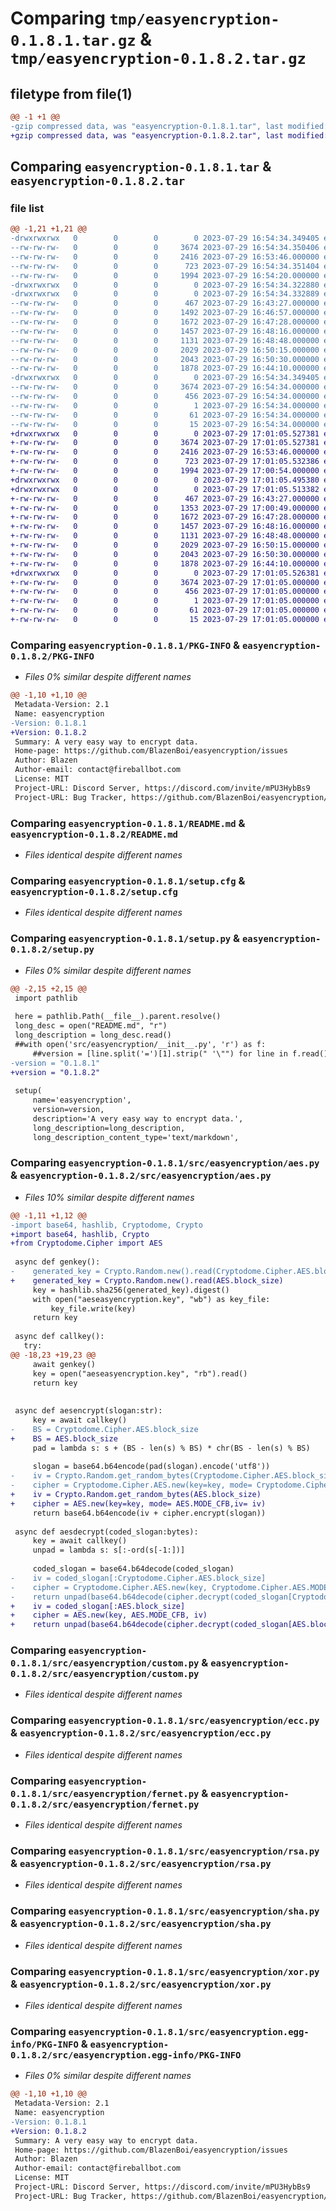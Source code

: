 # Comparing `tmp/easyencryption-0.1.8.1.tar.gz` & `tmp/easyencryption-0.1.8.2.tar.gz`

## filetype from file(1)

```diff
@@ -1 +1 @@
-gzip compressed data, was "easyencryption-0.1.8.1.tar", last modified: Sat Jul 29 16:54:34 2023, max compression
+gzip compressed data, was "easyencryption-0.1.8.2.tar", last modified: Sat Jul 29 17:01:05 2023, max compression
```

## Comparing `easyencryption-0.1.8.1.tar` & `easyencryption-0.1.8.2.tar`

### file list

```diff
@@ -1,21 +1,21 @@
-drwxrwxrwx   0        0        0        0 2023-07-29 16:54:34.349405 easyencryption-0.1.8.1/
--rw-rw-rw-   0        0        0     3674 2023-07-29 16:54:34.350406 easyencryption-0.1.8.1/PKG-INFO
--rw-rw-rw-   0        0        0     2416 2023-07-29 16:53:46.000000 easyencryption-0.1.8.1/README.md
--rw-rw-rw-   0        0        0      723 2023-07-29 16:54:34.351404 easyencryption-0.1.8.1/setup.cfg
--rw-rw-rw-   0        0        0     1994 2023-07-29 16:54:20.000000 easyencryption-0.1.8.1/setup.py
-drwxrwxrwx   0        0        0        0 2023-07-29 16:54:34.322880 easyencryption-0.1.8.1/src/
-drwxrwxrwx   0        0        0        0 2023-07-29 16:54:34.332889 easyencryption-0.1.8.1/src/easyencryption/
--rw-rw-rw-   0        0        0      467 2023-07-29 16:43:27.000000 easyencryption-0.1.8.1/src/easyencryption/__init__.py
--rw-rw-rw-   0        0        0     1492 2023-07-29 16:46:57.000000 easyencryption-0.1.8.1/src/easyencryption/aes.py
--rw-rw-rw-   0        0        0     1672 2023-07-29 16:47:28.000000 easyencryption-0.1.8.1/src/easyencryption/custom.py
--rw-rw-rw-   0        0        0     1457 2023-07-29 16:48:16.000000 easyencryption-0.1.8.1/src/easyencryption/ecc.py
--rw-rw-rw-   0        0        0     1131 2023-07-29 16:48:48.000000 easyencryption-0.1.8.1/src/easyencryption/fernet.py
--rw-rw-rw-   0        0        0     2029 2023-07-29 16:50:15.000000 easyencryption-0.1.8.1/src/easyencryption/rsa.py
--rw-rw-rw-   0        0        0     2043 2023-07-29 16:50:30.000000 easyencryption-0.1.8.1/src/easyencryption/sha.py
--rw-rw-rw-   0        0        0     1878 2023-07-29 16:44:10.000000 easyencryption-0.1.8.1/src/easyencryption/xor.py
-drwxrwxrwx   0        0        0        0 2023-07-29 16:54:34.349405 easyencryption-0.1.8.1/src/easyencryption.egg-info/
--rw-rw-rw-   0        0        0     3674 2023-07-29 16:54:34.000000 easyencryption-0.1.8.1/src/easyencryption.egg-info/PKG-INFO
--rw-rw-rw-   0        0        0      456 2023-07-29 16:54:34.000000 easyencryption-0.1.8.1/src/easyencryption.egg-info/SOURCES.txt
--rw-rw-rw-   0        0        0        1 2023-07-29 16:54:34.000000 easyencryption-0.1.8.1/src/easyencryption.egg-info/dependency_links.txt
--rw-rw-rw-   0        0        0       61 2023-07-29 16:54:34.000000 easyencryption-0.1.8.1/src/easyencryption.egg-info/requires.txt
--rw-rw-rw-   0        0        0       15 2023-07-29 16:54:34.000000 easyencryption-0.1.8.1/src/easyencryption.egg-info/top_level.txt
+drwxrwxrwx   0        0        0        0 2023-07-29 17:01:05.527381 easyencryption-0.1.8.2/
+-rw-rw-rw-   0        0        0     3674 2023-07-29 17:01:05.527381 easyencryption-0.1.8.2/PKG-INFO
+-rw-rw-rw-   0        0        0     2416 2023-07-29 16:53:46.000000 easyencryption-0.1.8.2/README.md
+-rw-rw-rw-   0        0        0      723 2023-07-29 17:01:05.532386 easyencryption-0.1.8.2/setup.cfg
+-rw-rw-rw-   0        0        0     1994 2023-07-29 17:00:54.000000 easyencryption-0.1.8.2/setup.py
+drwxrwxrwx   0        0        0        0 2023-07-29 17:01:05.495380 easyencryption-0.1.8.2/src/
+drwxrwxrwx   0        0        0        0 2023-07-29 17:01:05.513382 easyencryption-0.1.8.2/src/easyencryption/
+-rw-rw-rw-   0        0        0      467 2023-07-29 16:43:27.000000 easyencryption-0.1.8.2/src/easyencryption/__init__.py
+-rw-rw-rw-   0        0        0     1353 2023-07-29 17:00:49.000000 easyencryption-0.1.8.2/src/easyencryption/aes.py
+-rw-rw-rw-   0        0        0     1672 2023-07-29 16:47:28.000000 easyencryption-0.1.8.2/src/easyencryption/custom.py
+-rw-rw-rw-   0        0        0     1457 2023-07-29 16:48:16.000000 easyencryption-0.1.8.2/src/easyencryption/ecc.py
+-rw-rw-rw-   0        0        0     1131 2023-07-29 16:48:48.000000 easyencryption-0.1.8.2/src/easyencryption/fernet.py
+-rw-rw-rw-   0        0        0     2029 2023-07-29 16:50:15.000000 easyencryption-0.1.8.2/src/easyencryption/rsa.py
+-rw-rw-rw-   0        0        0     2043 2023-07-29 16:50:30.000000 easyencryption-0.1.8.2/src/easyencryption/sha.py
+-rw-rw-rw-   0        0        0     1878 2023-07-29 16:44:10.000000 easyencryption-0.1.8.2/src/easyencryption/xor.py
+drwxrwxrwx   0        0        0        0 2023-07-29 17:01:05.526381 easyencryption-0.1.8.2/src/easyencryption.egg-info/
+-rw-rw-rw-   0        0        0     3674 2023-07-29 17:01:05.000000 easyencryption-0.1.8.2/src/easyencryption.egg-info/PKG-INFO
+-rw-rw-rw-   0        0        0      456 2023-07-29 17:01:05.000000 easyencryption-0.1.8.2/src/easyencryption.egg-info/SOURCES.txt
+-rw-rw-rw-   0        0        0        1 2023-07-29 17:01:05.000000 easyencryption-0.1.8.2/src/easyencryption.egg-info/dependency_links.txt
+-rw-rw-rw-   0        0        0       61 2023-07-29 17:01:05.000000 easyencryption-0.1.8.2/src/easyencryption.egg-info/requires.txt
+-rw-rw-rw-   0        0        0       15 2023-07-29 17:01:05.000000 easyencryption-0.1.8.2/src/easyencryption.egg-info/top_level.txt
```

### Comparing `easyencryption-0.1.8.1/PKG-INFO` & `easyencryption-0.1.8.2/PKG-INFO`

 * *Files 0% similar despite different names*

```diff
@@ -1,10 +1,10 @@
 Metadata-Version: 2.1
 Name: easyencryption
-Version: 0.1.8.1
+Version: 0.1.8.2
 Summary: A very easy way to encrypt data.
 Home-page: https://github.com/BlazenBoi/easyencryption/issues
 Author: Blazen
 Author-email: contact@fireballbot.com
 License: MIT
 Project-URL: Discord Server, https://discord.com/invite/mPU3HybBs9
 Project-URL: Bug Tracker, https://github.com/BlazenBoi/easyencryption/issues
```

### Comparing `easyencryption-0.1.8.1/README.md` & `easyencryption-0.1.8.2/README.md`

 * *Files identical despite different names*

### Comparing `easyencryption-0.1.8.1/setup.cfg` & `easyencryption-0.1.8.2/setup.cfg`

 * *Files identical despite different names*

### Comparing `easyencryption-0.1.8.1/setup.py` & `easyencryption-0.1.8.2/setup.py`

 * *Files 0% similar despite different names*

```diff
@@ -2,15 +2,15 @@
 import pathlib
 
 here = pathlib.Path(__file__).parent.resolve()
 long_desc = open("README.md", "r")
 long_description = long_desc.read()
 ##with open('src/easyencryption/__init__.py', 'r') as f:
     ##version = [line.split('=')[1].strip(" '\"") for line in f.read().splitlines() if line.startswith('__version__')][0]
-version = "0.1.8.1"
+version = "0.1.8.2"
 
 setup(
     name='easyencryption',
     version=version,
     description='A very easy way to encrypt data.',
     long_description=long_description,
     long_description_content_type='text/markdown',
```

### Comparing `easyencryption-0.1.8.1/src/easyencryption/aes.py` & `easyencryption-0.1.8.2/src/easyencryption/aes.py`

 * *Files 10% similar despite different names*

```diff
@@ -1,11 +1,12 @@
-import base64, hashlib, Cryptodome, Crypto
+import base64, hashlib, Crypto
+from Cryptodome.Cipher import AES
 
 async def genkey():
-    generated_key = Crypto.Random.new().read(Cryptodome.Cipher.AES.block_size)
+    generated_key = Crypto.Random.new().read(AES.block_size)
     key = hashlib.sha256(generated_key).digest()
     with open("aeseasyencryption.key", "wb") as key_file:
         key_file.write(key)
     return key
 
 async def callkey():
   try:
@@ -18,23 +19,23 @@
     await genkey()
     key = open("aeseasyencryption.key", "rb").read()
     return key
 
 
 async def aesencrypt(slogan:str):
     key = await callkey()
-    BS = Cryptodome.Cipher.AES.block_size
+    BS = AES.block_size
     pad = lambda s: s + (BS - len(s) % BS) * chr(BS - len(s) % BS)
 
     slogan = base64.b64encode(pad(slogan).encode('utf8'))
-    iv = Crypto.Random.get_random_bytes(Cryptodome.Cipher.AES.block_size)
-    cipher = Cryptodome.Cipher.AES.new(key=key, mode= Cryptodome.Cipher.AES.MODE_CFB,iv= iv)
+    iv = Crypto.Random.get_random_bytes(AES.block_size)
+    cipher = AES.new(key=key, mode= AES.MODE_CFB,iv= iv)
     return base64.b64encode(iv + cipher.encrypt(slogan))
 
 async def aesdecrypt(coded_slogan:bytes):
     key = await callkey()
     unpad = lambda s: s[:-ord(s[-1:])]
 
     coded_slogan = base64.b64decode(coded_slogan)
-    iv = coded_slogan[:Cryptodome.Cipher.AES.block_size]
-    cipher = Cryptodome.Cipher.AES.new(key, Cryptodome.Cipher.AES.MODE_CFB, iv)
-    return unpad(base64.b64decode(cipher.decrypt(coded_slogan[Cryptodome.Cipher.AES.block_size:])).decode('utf8'))
+    iv = coded_slogan[:AES.block_size]
+    cipher = AES.new(key, AES.MODE_CFB, iv)
+    return unpad(base64.b64decode(cipher.decrypt(coded_slogan[AES.block_size:])).decode('utf8'))
```

### Comparing `easyencryption-0.1.8.1/src/easyencryption/custom.py` & `easyencryption-0.1.8.2/src/easyencryption/custom.py`

 * *Files identical despite different names*

### Comparing `easyencryption-0.1.8.1/src/easyencryption/ecc.py` & `easyencryption-0.1.8.2/src/easyencryption/ecc.py`

 * *Files identical despite different names*

### Comparing `easyencryption-0.1.8.1/src/easyencryption/fernet.py` & `easyencryption-0.1.8.2/src/easyencryption/fernet.py`

 * *Files identical despite different names*

### Comparing `easyencryption-0.1.8.1/src/easyencryption/rsa.py` & `easyencryption-0.1.8.2/src/easyencryption/rsa.py`

 * *Files identical despite different names*

### Comparing `easyencryption-0.1.8.1/src/easyencryption/sha.py` & `easyencryption-0.1.8.2/src/easyencryption/sha.py`

 * *Files identical despite different names*

### Comparing `easyencryption-0.1.8.1/src/easyencryption/xor.py` & `easyencryption-0.1.8.2/src/easyencryption/xor.py`

 * *Files identical despite different names*

### Comparing `easyencryption-0.1.8.1/src/easyencryption.egg-info/PKG-INFO` & `easyencryption-0.1.8.2/src/easyencryption.egg-info/PKG-INFO`

 * *Files 0% similar despite different names*

```diff
@@ -1,10 +1,10 @@
 Metadata-Version: 2.1
 Name: easyencryption
-Version: 0.1.8.1
+Version: 0.1.8.2
 Summary: A very easy way to encrypt data.
 Home-page: https://github.com/BlazenBoi/easyencryption/issues
 Author: Blazen
 Author-email: contact@fireballbot.com
 License: MIT
 Project-URL: Discord Server, https://discord.com/invite/mPU3HybBs9
 Project-URL: Bug Tracker, https://github.com/BlazenBoi/easyencryption/issues
```

